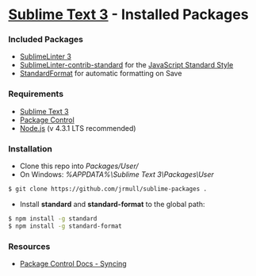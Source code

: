 # [Sublime Text 3] - Installed Packages

### Included Packages
  - [SublimeLinter 3]
  - [SublimeLinter-contrib-standard] for the [JavaScript Standard Style]
  - [StandardFormat] for automatic formatting on Save

### Requirements

  - [Sublime Text 3]
  - [Package Control]
  - [Node.js] (v 4.3.1 LTS recommended)

### Installation
  - Clone this repo into *Packages/User/*
  - On Windows: *%APPDATA%\Sublime Text 3\Packages\User*

```sh
$ git clone https://github.com/jrmull/sublime-packages .
```

  - Install **standard** and **standard-format** to the global path:

```sh
$ npm install -g standard
$ npm install -g standard-format
```

### Resources
  - [Package Control Docs - Syncing]


[JavaScript Standard Style]: <http://standardjs.com/>
[Node.js]: <https://nodejs.org>
[Package Control]: <https://packagecontrol.io/>
[Package Control Docs - Syncing]: <https://packagecontrol.io/docs/syncing>
[StandardFormat]: <https://github.com/bcomnes/sublime-standard-format>
[SublimeLinter 3]: <http://www.sublimelinter.com/>
[SublimeLinter-contrib-standard]: <https://github.com/Flet/SublimeLinter-contrib-standard>
[Sublime Text 3]: <https://www.sublimetext.com/>

